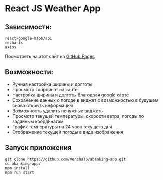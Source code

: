 # React JS Weather App

## Зависимости: 
```
react-google-maps/api 
recharts
axios
```

Посмотреть на этот сайт на [GitHub Pages](https://venchass.github.io/abanking-app/)


## Возможности:

- Ручная настройка ширины и долготы
- Просмотр координат на карте
- Настройка ширины и долготы благодрая google карте
- Сохранение данных о погоде в виджет с возможностью в будущем снова открыть информацию
- Возможность удалить ненужные виджеты
- Просмотр текущей температуры, скорости ветра, погоды по заданным координатам
- График температуры на 24 часа текущего дня
- Отображение текущей погоды в виде изображения

## Запуск приложения

```
git clone https://github.com/VenchasS/abanking-app.git
cd abanking-app/
npm install
npm run start
```

